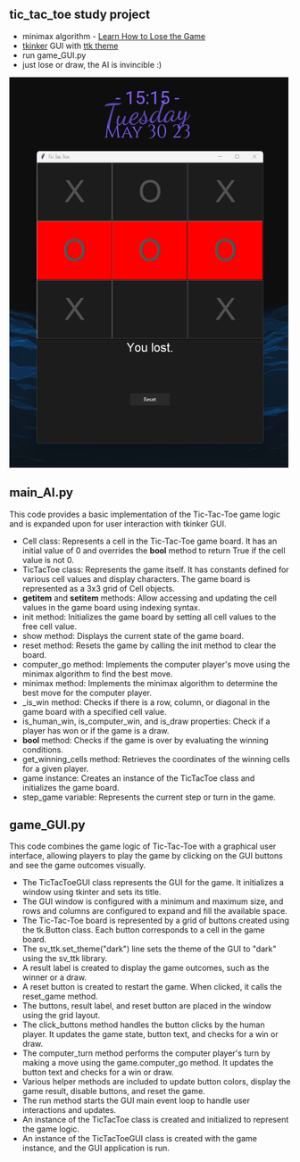 ## tic_tac_toe study project
 
- minimax algorithm - [Learn How to Lose the Game](https://levelup.gitconnected.com/mastering-tic-tac-toe-with-minimax-algorithm-3394d65fa88f) 
- [tkinker](https://realpython.com/python-gui-tkinter/) GUI with [ttk theme](https://github.com/rdbende/Sun-Valley-ttk-theme/tree/main)
- run game_GUI.py
- just lose or draw, the AI is invincible :)

<img src="/screenshot.png" alt="scrn" width="500" height="700">

## main_AI.py
This code provides a basic implementation of the Tic-Tac-Toe game logic and is expanded upon for user interaction with tkinker GUI.
- Cell class: Represents a cell in the Tic-Tac-Toe game board. It has an initial value of 0 and overrides the __bool__ method to return True if the cell value is not 0.
- TicTacToe class: Represents the game itself. It has constants defined for various cell values and display characters. The game board is represented as a 3x3 grid of Cell objects.
- __getitem__ and __setitem__ methods: Allow accessing and updating the cell values in the game board using indexing syntax.
- init method: Initializes the game board by setting all cell values to the free cell value.
- show method: Displays the current state of the game board.
- reset method: Resets the game by calling the init method to clear the board.
- computer_go method: Implements the computer player's move using the minimax algorithm to find the best move.
- minimax method: Implements the minimax algorithm to determine the best move for the computer player.
- _is_win method: Checks if there is a row, column, or diagonal in the game board with a specified cell value.
- is_human_win, is_computer_win, and is_draw properties: Check if a player has won or if the game is a draw.
- __bool__ method: Checks if the game is over by evaluating the winning conditions.
- get_winning_cells method: Retrieves the coordinates of the winning cells for a given player.
- game instance: Creates an instance of the TicTacToe class and initializes the game board.
- step_game variable: Represents the current step or turn in the game.

## game_GUI.py
This code combines the game logic of Tic-Tac-Toe with a graphical user interface, allowing players to play the game by clicking on the GUI buttons and see the game outcomes visually.
- The TicTacToeGUI class represents the GUI for the game. It initializes a window using tkinter and sets its title.
- The GUI window is configured with a minimum and maximum size, and rows and columns are configured to expand and fill the available space.
- The Tic-Tac-Toe board is represented by a grid of buttons created using the tk.Button class. Each button corresponds to a cell in the game board.
- The sv_ttk.set_theme("dark") line sets the theme of the GUI to "dark" using the sv_ttk library.
- A result label is created to display the game outcomes, such as the winner or a draw.
- A reset button is created to restart the game. When clicked, it calls the reset_game method.
- The buttons, result label, and reset button are placed in the window using the grid layout.
- The click_buttons method handles the button clicks by the human player. It updates the game state, button text, and checks for a win or draw.
- The computer_turn method performs the computer player's turn by making a move using the game.computer_go method. It updates the button text and checks for a win or draw.
- Various helper methods are included to update button colors, display the game result, disable buttons, and reset the game.
- The run method starts the GUI main event loop to handle user interactions and updates.
- An instance of the TicTacToe class is created and initialized to represent the game logic.
- An instance of the TicTacToeGUI class is created with the game instance, and the GUI application is run.
